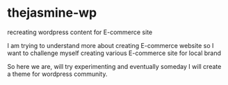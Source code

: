 # thejasmine-wp
recreating wordpress content for E-commerce site

I am trying to understand more about creating E-commerce website so I want to challenge myself creating various E-commerce site for local brand

So here we are, will try experimenting and eventually someday I will create a theme for wordpress community.
